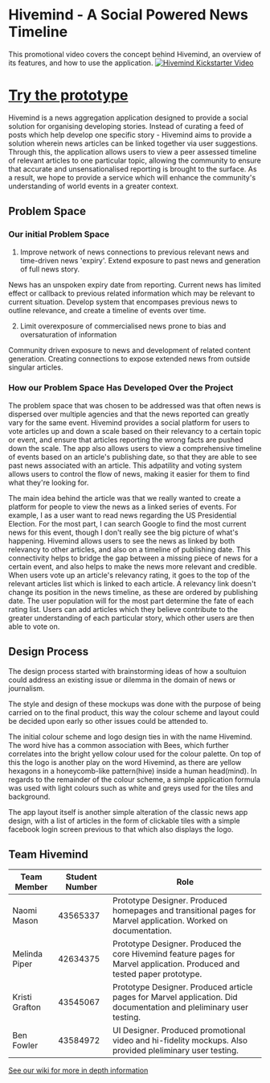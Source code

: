 # Hivemind - A Social Powered News Timeline

This promotional video covers the concept behind Hivemind, an overview of its features, and how to use the application.
[![Hivemind Kickstarter Video](http://img.youtube.com/vi/SuP3krQQcVc/0.jpg)](http://www.youtube.com/watch?v=SuP3krQQcVc "Hivemind")

# [Try the prototype](https://marvelapp.com/1e351bh/screen/16133028)

Hivemind is a news aggregation application designed to provide a social solution for organising developing stories. Instead of curating a feed of posts which help develop one specific story - Hivemind aims to provide a solution wherein news articles can be linked together via user suggestions. Through this, the application allows users to view a peer assessed timeline of relevant articles to one particular topic, allowing the community to ensure that accurate and unsensationalised reporting is brought to the surface. As a result, we hope to provide a service which will enhance the community's understanding of world events in a greater context.

## Problem Space
### Our initial Problem Space
1. Improve network of news connections to previous relevant news and time-driven news 'expiry'. Extend exposure to past news and generation of full news story.

News has an unspoken expiry date from reporting. Current news has limited effect or callback to previous related information which may be relevant to current situation. Develop system that encompases previous news to outline relevance, and create a timeline of events over time.

2. Limit overexposure of commercialised news prone to bias and oversaturation of information

Community driven exposure to news and development of related content generation. Creating connections to expose extended news from outside singular articles.

### How our Problem Space Has Developed Over the Project
The problem space that was chosen to be addressed was that often news is dispersed over multiple agencies and that the news reported can greatly vary for the same event. Hivemind provides a social platform for users to vote articles up and down a scale based on their relevancy to a certain topic or event, and ensure that articles reporting the wrong facts are pushed down the scale. The app also allows users to view a comprehensive timeline of events based on an article's publishing date, so that they are able to see past news associated with an article. This adpatility and voting system allows users to control the flow of news, making it easier for them to find what they're looking for.

The main idea behind the article was that we really wanted to create a platform for people to view the news as a linked series of events. For example, I as a user want to read news regarding the US Presidential Election. For the most part, I can search Google to find the most current news for this event, though I don't really see the big picture of what's happening. Hivemind allows users to see the news as linked by both relevancy to other articles, and also on a timeline of publishing date. This connectivity helps to bridge the gap between a missing piece of news for a certain event, and also helps to make the news more relevant and credible. When users vote up an article's relevancy rating, it goes to the top of the relevant articles list which is linked to each article. A relevancy link doesn't change its position in the news timeline, as these are ordered by publishing date. The user population will for the most part determine the fate of each rating list. Users can add articles which they believe contribute to the greater understanding of each particular story, which other users are then able to vote on. 

## Design Process
The design process started with brainstorming ideas of how a soultuion could address an existing issue or dilemma in the domain of news or journalism. 

The style and design of these mockups was done with the purpose of being carried on to the final product, this way the colour scheme and layout could be decided upon early so other issues could be attended to.

The initial colour scheme and logo design ties in with the name Hivemind. The word hive has a common association with Bees, which further correlates into the bright yellow colour used for the colour palette. On top of this the logo is another play on the word Hivemind, as there are yellow hexagons in a honeycomb-like pattern(hive) inside a human head(mind). In regards to the remainder of the colour scheme, a simple application formula was used with light colours such as white and greys used for the tiles and background.

The app layout itself is another simple alteration of the classic news app design, with a list of articles in the form of clickable tiles with a simple facebook login screen previous to that which also displays the logo.


##  Team Hivemind

| Team Member | Student Number	|  Role 	|
|---	|---	|---	|
|  Naomi Mason 	|  43565337 	|  Prototype Designer. Produced homepages and transitional pages for Marvel application. Worked on documentation. 	|
|  Melinda Piper 	|  42634375 	|  Prototype Designer. Produced the core Hivemind feature pages for Marvel application. Produced and tested paper prototype. 	|
|  Kristi Grafton 	|  43545067 	|  Prototype Designer. Produced article pages for Marvel application. Did documentation and pleliminary user testing.	|
|  Ben Fowler 	|  43584972 	|  UI Designer. Produced promotional video and hi-fidelity mockups. Also provided pleliminary user testing.	|




[See our wiki for more in depth information](https://github.com/deco3500/hivemind/wiki)


